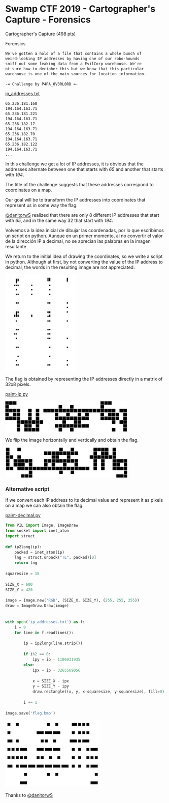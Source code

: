 # Swamp CTF 2019 - Cartographer's Capture - Forensics

Cartographer's Capture (498 pts)

Forensics
```
We've gotten a hold of a file that contains a whole bunch of
weird-looking IP addresses by having one of our robo-hounds
sniff out some leaking data from a EvilCorp warehouse. We're
ot sure how to decipher this but we know that this particular
warehouse is one of the main sources for location information.

-= Challenge by P4PA_0V3RL0RD =-
```

[ip_addresses.txt](ip_addresses.txt)

```
65.236.181.168
194.164.163.71
65.236.181.221
194.164.163.71
65.236.182.17
194.164.163.71
65.236.182.70
194.164.163.71
65.236.182.122
194.164.163.71
...
```

In this challenge we get a lot of IP addresses, it is obvious that the addresses alternate between one that starts with *65* and another that starts with *194*.

The title of the challenge suggests that these addresses correspond to coordinates on a map.

Our goal will be to transform the IP addresses into coordinates that represent us in some way the flag.

[@danitorwS](https://twitter.com/danitorwS) realized that there are only 8 different IP addresses that start with *65*, and in the same way 32 that start with *194*.

Volvemos a la idea inicial de dibujar las coordenadas, por lo que escribimos un script en python. Aunque en un primer momento, al no convertir el valor de la dirección IP a decimal, no se aprecian las palabras en la imagen resultante

We return to the initial idea of drawing the coordinates, so we write a script in python. Although at first, by not converting the value of the IP address to decimal, the words in the resulting image are not appreciated.

![](img/fuk.jpg)

The flag is obtained by representing the IP addresses directly in a matrix of 32x8 pixels.

[paint-ip.py](paint-ip.py)

![](img/flag-flip.png)

We flip the image horizontally and vertically and obtain the flag.

![](img/flag.png)

### Alternative script

If we convert each IP address to its decimal value and represent it as pixels on a map we can also obtain the flag.

[paint-decimal.py](paint-decimal.py)

```python
from PIL import Image, ImageDraw
from socket import inet_aton
import struct

def ip2long(ip):
    packed = inet_aton(ip)
    lng = struct.unpack("!L", packed)[0]
    return lng

squaresize = 18

SIZE_X = 600
SIZE_Y = 420

image = Image.new('RGB', (SIZE_X, SIZE_Y), (255, 255, 255))
draw = ImageDraw.Draw(image)


with open('ip_addresses.txt') as f:
    i = 0
    for line in f.readlines():

        ip = ip2long(line.strip())

        if i%2 == 0:
            ipy = ip - 1106031935
        else:
            ipx = ip - 3265569056

            x = SIZE_X - ipx
            y = SIZE_Y - ipy
            draw.rectangle((x, y, x-squaresize, y-squaresize), fill=0)

        i += 1

image.save('flag.bmp')
```
![](img/flag0.png)

Thanks to [@danitorwS](https://twitter.com/danitorwS)
